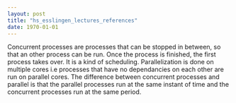 ```yaml
---
layout: post
title: "hs_esslingen_lectures_references"
date: 1970-01-01
---
```





 Concurrent  processes are processes that can be stopped in between, so that an  other process can be run. Once the
 process is finished, the first  process takes over. It is a kind of scheduling. Parallelization
 is done  on multiple cores i.e processes that have no dependancies on each other  are run on parallel cores. The
 difference between concurrent processes  and parallel is that the parallel processes run at the
 same instant of  time and the concurrent processes run at the same period.

